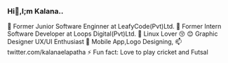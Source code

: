 ### Hi👋,I;m Kalana..

 🏢 Former Junior Software Enginner at LeafyCode(Pvt)Ltd.
 🏢 Former Intern Software Developer at Loops Digital(Pvt)Ltd.
 🐧 Linux Lover 😚
 😊 Graphic Designer UX/UI Enthusiast
 💬 Mobile App,Logo Designing, 
 📫 twitter.com/kalanaelapatha
 ⚡ Fun fact: Love to play cricket and Futsal
